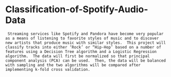 # Classification-of-Spotify-Audio-Data

     Streaming services like Spotify and Pandora have become very popular as a means of listening to favorite styles of music and to discover new artists that produce music with similar styles.  This project will classify tracks into either ‘Rock’ or “Hip-Hop’ based on a number of features using a Decision Tree algorithm and a Logistic Regression algorithm.  The data will first be normalized so that principal component analysis (PCA) can be used.  Then, the data will be balanced with sampling and the two algorithms will be compared after implementing k-fold cross validation.  
